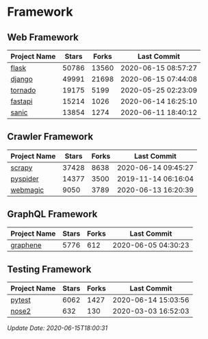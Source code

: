 # Framework

## Web Framework

| Project Name | Stars | Forks | Last Commit |
| ------------ | ----- | ----- | ----------- |
| [flask](https://github.com/pallets/flask) | 50786 | 13560 | 2020-06-15 08:57:27 |
| [django](https://github.com/django/django) | 49991 | 21698 | 2020-06-15 07:44:08 |
| [tornado](https://github.com/tornadoweb/tornado) | 19175 | 5199 | 2020-05-25 02:23:09 |
| [fastapi](https://github.com/tiangolo/fastapi) | 15214 | 1026 | 2020-06-14 16:25:10 |
| [sanic](https://github.com/huge-success/sanic) | 13854 | 1274 | 2020-06-11 18:40:12 |

## Crawler Framework

| Project Name | Stars | Forks | Last Commit |
| ------------ | ----- | ----- | ----------- |
| [scrapy](https://github.com/scrapy/scrapy) | 37428 | 8638 | 2020-06-14 09:45:27 |
| [pyspider](https://github.com/binux/pyspider) | 14377 | 3500 | 2019-11-14 06:16:04 |
| [webmagic](https://github.com/code4craft/webmagic) | 9050 | 3789 | 2020-06-13 16:20:39 |

## GraphQL Framework

| Project Name | Stars | Forks | Last Commit |
| ------------ | ----- | ----- | ----------- |
| [graphene](https://github.com/graphql-python/graphene) | 5776 | 612 | 2020-06-05 04:30:23 |

## Testing Framework

| Project Name | Stars | Forks | Last Commit |
| ------------ | ----- | ----- | ----------- |
| [pytest](https://github.com/pytest-dev/pytest) | 6062 | 1427 | 2020-06-14 15:03:56 |
| [nose2](https://github.com/nose-devs/nose2) | 632 | 130 | 2020-03-03 16:52:03 |

*Update Date: 2020-06-15T18:00:31*
